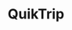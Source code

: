 ---
title: "QuikTrip"
url: /tucson/quiktrip-east-tucson-marketplace-boulevard/
shop: convenience
---